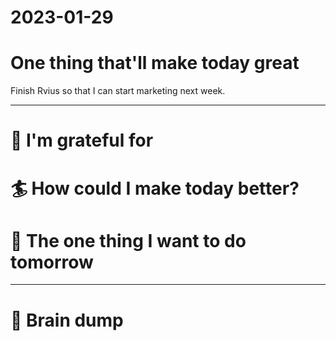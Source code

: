 
# 2023-01-29

# One thing that'll make today great

Finish Rvius so that I can start marketing next week.

---

# 🤗 I'm grateful for


# 🏄 How could I make today better?


# 🏹 The one thing I want to do tomorrow

---

# 💭 Brain dump

